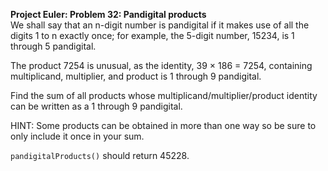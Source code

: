 **Project Euler: Problem 32: Pandigital products**  
We shall say that an n-digit number is pandigital if it makes use of all the digits 1 to n exactly once;   for example, the 5-digit number, 15234, is 1 through 5 pandigital.  

The product 7254 is unusual, as the identity, 39 × 186 = 7254, containing multiplicand, multiplier, and product is 1 through 9 pandigital.  

Find the sum of all products whose multiplicand/multiplier/product identity can be written as a 1 through 9 pandigital.  

HINT: Some products can be obtained in more than one way so be sure to only include it once in your sum.  

`pandigitalProducts()` should return 45228.  